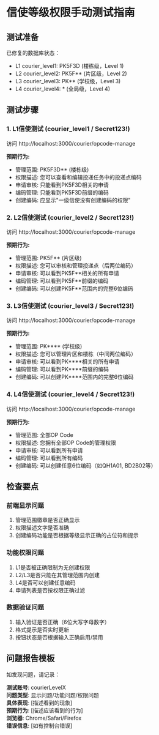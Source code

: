 # 信使等级权限手动测试指南

## 测试准备

已修复的数据库状态：
- L1 courier_level1: PK5F3D (楼栋级，Level 1)
- L2 courier_level2: PK5F** (片区级，Level 2)  
- L3 courier_level3: PK** (学校级，Level 3)
- L4 courier_level4: * (全局级，Level 4)

## 测试步骤

### 1. L1信使测试 (courier_level1 / Secret123!)

访问 http://localhost:3000/courier/opcode-manage

**预期行为:**
- 管理范围: PK5F3D** (楼栋级)
- 权限描述: 您可以查看和编辑投递任务中的投递点编码
- 申请审核: 只能看到PK5F3D相关的申请
- 编码管理: 只能看到PK5F3D前缀的编码
- 创建编码: 应显示"一级信使没有创建编码的权限"

### 2. L2信使测试 (courier_level2 / Secret123!)

访问 http://localhost:3000/courier/opcode-manage

**预期行为:**
- 管理范围: PK5F** (片区级)
- 权限描述: 您可以审核和管理投递点（后两位编码）
- 申请审核: 可以看到PK5F**相关的所有申请
- 编码管理: 可以看到PK5F**前缀的编码
- 创建编码: 可以创建PK5F**范围内的完整6位编码

### 3. L3信使测试 (courier_level3 / Secret123!)

访问 http://localhost:3000/courier/opcode-manage

**预期行为:**
- 管理范围: PK**** (学校级)
- 权限描述: 您可以管理片区和楼栋（中间两位编码）
- 申请审核: 可以看到PK****相关的所有申请
- 编码管理: 可以看到PK****前缀的编码
- 创建编码: 可以创建PK****范围内的完整6位编码

### 4. L4信使测试 (courier_level4 / Secret123!)

访问 http://localhost:3000/courier/opcode-manage

**预期行为:**
- 管理范围: 全部OP Code
- 权限描述: 您拥有全部OP Code的管理权限
- 申请审核: 可以看到所有申请
- 编码管理: 可以看到所有编码
- 创建编码: 可以创建任意6位编码（如QH1A01, BD2B02等）

## 检查要点

### 前端显示问题
1. 管理范围徽章是否正确显示
2. 权限描述文字是否准确
3. 创建编码功能是否根据等级显示正确的占位符和提示

### 功能权限问题  
1. L1是否被正确限制为无创建权限
2. L2/L3是否只能在其管理范围内创建
3. L4是否可以创建任意编码
4. 申请列表是否按权限正确过滤

### 数据验证问题
1. 输入验证是否正确（6位大写字母数字）
2. 格式提示是否实时更新
3. 按钮状态是否根据输入正确启用/禁用

## 问题报告模板

如发现问题，请记录：

**测试账号**: courierLevelX  
**问题类型**: 显示问题/功能问题/权限问题  
**具体表现**: [描述看到的现象]  
**预期行为**: [描述应该看到的行为]  
**浏览器**: Chrome/Safari/Firefox  
**错误信息**: [如有控制台错误]